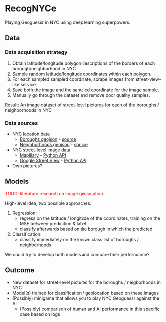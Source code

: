 # RecogNYCe

Playing Geoguessr in NYC using deep learning superpowers.

## Data

### Data acquisition strategy

1. Obtain latitude/longitude polygon descriptions of the borders of each borough/neighborhood in NYC
2. Sample random latitude/longitude coordinates within each polygon.
3. For each sampled sampled coordinate, scrape images from street-view-like service
4. Save both the image and the sampled coordinate for the image sample.
5. Manually go through the dataset and remove poor quality samples.

Result: An image dataset of street-level pictures for each of the boroughs / neighborhoods in NYC

### Data sources

- NYC location data
  - [Boroughs geojson](./data/location/nyc_boroughs.geojson) - [source](https://github.com/codeforgermany/click_that_hood/blob/main/public/data/new-york-city-boroughs.geojson)
  - [Neighborhoods geojson](./data/location/nyc_neighborhoods.geojson) - [source](https://github.com/veltman/snd3/blob/master/data/nyc-neighborhoods.geo.json)
- NYC street-level image data
  - [Mapillary](https://www.mapillary.com/) - [Python API](https://pypi.org/project/mapillary/)
  - [Google Street View](https://www.google.com/streetview/) - [Python API](https://pypi.org/project/google-streetview/)
- Own pictures?

## Models

<p style="color: red;">TODO: literature research on image geolocation.</p>

High-level idea, two possible approaches:

1. Regression:
   - regress on the latitude / longitude of the coordinates, training on the MSE between predicition & label
   - classify afterwards based on the borough in which the predicted
2. Classification:
   - classify immediately on the known class list of boroughs / neighborhoods

We could try to develop both models and compare their performance?

## Outcome

- New dataset for street-level pictures for the boroughs / neigborhoods in NYC
- Model(s) trained for classification / geolocation based on these images
- (Possibly) minigame that allows you to play NYC Geoguessr against the AI
  - (Possibly) comparison of human and AI performance in this specific case based on logs
